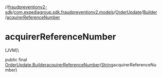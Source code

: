 //[fraudpreventionv2-sdk](../../../../index.md)/[com.expediagroup.sdk.fraudpreventionv2.models](../../index.md)/[OrderUpdate](../index.md)/[Builder](index.md)/[acquirerReferenceNumber](acquirer-reference-number.md)

# acquirerReferenceNumber

[JVM]\

public final [OrderUpdate.Builder](index.md)[acquirerReferenceNumber](acquirer-reference-number.md)([String](https://docs.oracle.com/javase/8/docs/api/java/lang/String.html)acquirerReferenceNumber)
